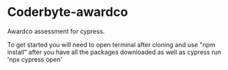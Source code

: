 # Coderbyte-awardco
Awardco assessment for cypress.

To get started you will need to open terminal after cloning and use "npm install"
after you have all the packages downloaded as well as cypress run 'npx cypress open'
